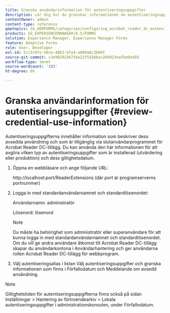 ```yaml
---
title: Granska användarinformation för autentiseringsuppgifter
description: Lär dig hur du granskar informationen om autentiseringsuppgifter. Information om hur de används i inloggningsuppgifterna finns i Acrobat Reader-tillägget.
contentOwner: admin
content-type: reference
geptopics: SG_AEMFORMS/categories/configuring_acrobat_reader_dc_extensions
products: SG_EXPERIENCEMANAGER/6.5/FORMS
solution: Experience Manager, Experience Manager Forms
feature: Adaptive Forms
role: User, Developer
exl-id: 5cc5c9fe-50ce-4863-bfa4-a009a6c3b06f
source-git-commit: c3e9029236734e22f5d266ac26b923eafbe0a459
workflow-type: tm+mt
source-wordcount: '193'
ht-degree: 0%

---
```


# Granska användarinformation för autentiseringsuppgifter {#review-credential-use-information}

Autentiseringsuppgifterna innehåller information som beskriver dess avsedda användning och som är tillgänglig via slutanvändarprogrammet för Acrobat Reader DC-tillägg. Du kan använda den här informationen för att avgöra vilken typ av autentiseringsuppgifter som är installerad (utvärdering eller produktion) och dess giltighetsdatum.

1. Öppna en webbläsare och ange följande URL:

   http://localhost:port/ReaderExtensions (där *port* är programserverns portnummer)

1. Logga in med standardanvändarnamnet och standardlösenordet:

   Användarnamn: administratör

   Lösenord: lösenord

   >[!NOTE]
   >
   >Du måste ha behörighet som administratör eller superanvändare för att kunna logga in med standardanvändarnamnet och standardlösenordet. Om du vill ge andra användare åtkomst till Acrobat Reader DC-tillägg skapar du användarkontona i Användarhantering och ger användarna rollen Acrobat Reader DC-tillägg för webbprogram.

1. Välj autentiseringsalias i listan Välj autentiseringsuppgifter och granska informationen som finns i Förfallodatum och Meddelande om avsedd användning.

>[!NOTE]
>
>Giltighetstiden för autentiseringsuppgifterna finns också på sidan Inställningar > Hantering av förtroendearkiv > Lokala autentiseringsuppgifter i administrationskonsolen, under Förfallodatum.
